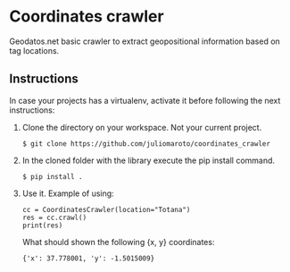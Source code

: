 # Coordinates crawler

Geodatos.net basic crawler to extract geopositional information based
on tag locations.

## Instructions
In case your projects has a virtualenv, activate it before 
following the next instructions:

1. Clone the directory on your workspace. Not your current project.
    ```
    $ git clone https://github.com/juliomaroto/coordinates_crawler
    ```

2. In the cloned folder with the library execute the pip install command.
    ```
    $ pip install .
    ```
3. Use it. Example of using:
    ```
    cc = CoordinatesCrawler(location="Totana")
    res = cc.crawl()
    print(res)
    ```
    
    What should shown the following {x, y} coordinates:
    
    ```
    {'x': 37.778001, 'y': -1.5015009}
    ```